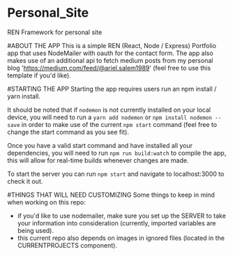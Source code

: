 # Personal_Site
REN Framework for personal site

#ABOUT THE APP
This is a simple REN (React, Node / Express) Portfolio app that uses NodeMailer with oauth for the contact form. The app  also makes use of an additional api to fetch medium posts from my personal blog 'https://medium.com/feed/@ariel.salem1989' (feel free to use this template if you'd like).

#STARTING THE APP
Starting the app requires users run an npm install / yarn install.

It should be noted that if `nodemon` is not currently installed on your local device, you will need to run a `yarn add nodemon` or `npm install nodemon --save` in order to make use of the current `npm start` command (feel free to change the start command as you see fit).

Once you have a valid start command and have installed all your dependencies, you will need to run `npm run build:watch` to compile the app, this will allow for real-time builds whenever changes are made.

To start the server you can run `npm start`  and navigate to localhost:3000 to check it out.

#THINGS THAT WILL NEED CUSTOMIZING
Some things to keep in mind when working on this repo:
 - if you'd like to use nodemailer, make sure you set up the SERVER to take your information into consideration (currently, imported variables are being used).
  - this current repo also depends on images in ignored files (located in the CURRENTPROJECTS component).
